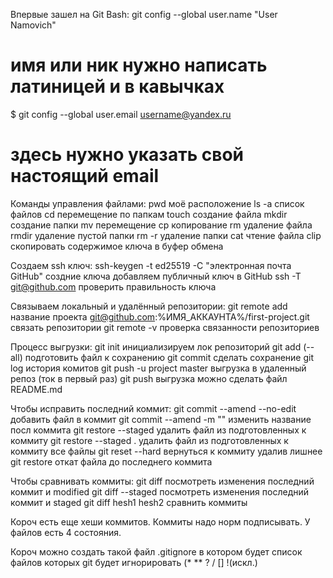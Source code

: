 Впервые зашел на Git Bash:
git config --global user.name "User Namovich" 
# имя или ник нужно написать латиницей и в кавычках

$ git config --global user.email username@yandex.ru
# здесь нужно указать свой настоящий email


Команды управления файлами:
pwd моё расположение
ls -a список файлов
cd перемещение по папкам
touch создание файла
mkdir создание папки
mv перемещение
cp копирование
rm удаление файла
rmdir удаление пустой папки
rm -r удаление папки
cat чтение файла
clip скопировать содержимое ключа в буфер обмена


Создаем ssh ключ:
ssh-keygen -t ed25519 -C "электронная почта GitHub" создние ключа
добавляем публичный ключ в GitHub
ssh -T git@github.com проверить правильность ключа


Связываем локальный и удалённый репозитории:
git remote add название проекта git@github.com:%ИМЯ_АККАУНТА%/first-project.git связать репозитории
git remote -v проверка связанности репозиториев

Процесс выгрузки:
git init инициализируем лок репозиторий
git add (--all) подготовить файл к сохранению
git commit сделать сохранение 
git log история комитов
git push -u project master выгрузка в удаленный репоз (ток в первый раз)
git push выгрузка
можно сделать файл README.md


Чтобы исправить последний коммит:
git commit --amend --no-edit добавить файл в коммит
git commit --amend -m "" изменить название посл коммита
git restore --staged <file> удалить файл из подготовленных к коммиту
git restore --staged . удалить файл из подготовленных к коммиту все файлы
git reset --hard <commit hash> вернуться к коммиту удалив лишнее
git restore <file> откат файла до последнего коммита

Чтобы сравнивать коммиты:
git diff посмотреть изменения последний коммит и modified
git diff --staged  посмотреть изменения последний коммит и staged
git diff hesh1 hesh2  сравнить коммиты


Короч есть еще хеши коммитов. Коммиты надо норм подписывать. У файлов есть 4 состояния. 

Короч можно создать такой файл .gitignore в котором будет список файлов которых git будет игнорировать (* ** ? / [] !(искл.)






